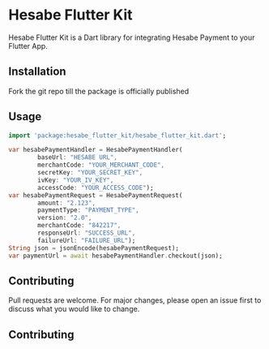 # Hesabe Flutter Kit

Hesabe Flutter Kit is a Dart library for integrating Hesabe Payment to your Flutter App.

## Installation

Fork the git repo till the package is officially published

## Usage

```dart
import 'package:hesabe_flutter_kit/hesabe_flutter_kit.dart';

var hesabePaymentHandler = HesabePaymentHandler(
        baseUrl: "HESABE URL",
        merchantCode: "YOUR_MERCHANT_CODE",
        secretKey: "YOUR_SECRET_KEY",
        ivKey: "YOUR_IV_KEY",
        accessCode: "YOUR_ACCESS_CODE");
var hesabePaymentRequest = HesabePaymentRequest(
        amount: "2.123",
        paymentType: "PAYMENT_TYPE",
        version: "2.0",
        merchantCode: "842217",
        responseUrl: "SUCCESS_URL",
        failureUrl: "FAILURE_URL");
String json = jsonEncode(hesabePaymentRequest);
var paymentUrl = await hesabePaymentHandler.checkout(json);
```
## Contributing
Pull requests are welcome. For major changes, please open an issue first to discuss what you would like to change.

## Contributing

